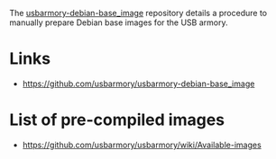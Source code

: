 The [usbarmory-debian-base_image](https://github.com/usbarmory/usbarmory-debian-base_image)
repository details a procedure to manually prepare Debian base images for the
USB armory.

# Links

  * https://github.com/usbarmory/usbarmory-debian-base_image

# List of pre-compiled images

  * https://github.com/usbarmory/usbarmory/wiki/Available-images
